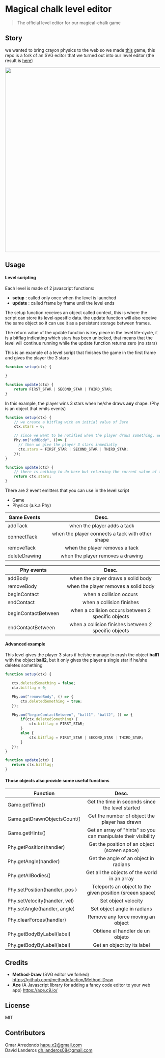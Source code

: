 # Magical chalk level editor
> The official level editor for our magical-chalk game

## Story
we wanted to bring crayon physics to the web so we made [this](https://github.com/DavidLanderosAlcala/magical-chalk) game, this repo is a fork of an SVG editor that we turned out into our level editor (the result is [here](https://rawgit.com/DavidLanderosAlcala/airconsole-project1/engine-migration/level-editor/index.html))

<p align="center"><img width="600" src="https://user-images.githubusercontent.com/5791055/64069431-1242a500-cbfe-11e9-9699-a27d99c603bf.gif"></p>

## Usage
#### Level scripting

Each level is made of 2 javascript functions:
- __setup__ : called only once when the level is launched
- __update__ : called frame by frame until the level ends

The setup function receives an object called context, this is where the script can store its level-spesific data.
the update function will also receive the same object so it can use it as a persistent storage between frames.

The return value of the update function is key piece in the level life-cycle, it is a bitflag indicating which stars has been unlocked, that means that the level will continue running while the update function returns zero (no stars)

This is an example of a level script that finishes the game in the first frame and gives the player the 3 stars

```javascript
function setup(ctx) {

}

function update(ctx) {
    return FIRST_STAR | SECOND_STAR | THIRD_STAR;
}
```

In this example, the player wins 3 stars when he/she draws __any__ shape. (Phy is an object that emits events)

```javascript
function setup(ctx) {
    // we create a bitflag with an initial value of Zero
    ctx.stars = 0;

    // since we want to be notified when the player draws something, we subscribe to the event "addBody"
    Phy.on("addBody", ()=> {
      // then we give the player 3 stars inmediatly
      ctx.stars = FIRST_STAR | SECOND_STAR | THIRD_STAR;
    });
}

function update(ctx) {
    // there is nothing to do here but returning the current value of the bitflag
    return ctx.stars;
}
```

There are 2 event emitters that you can use in the level script
- Game
- Physics (a.k.a Phy)

| Game Events        |  Desc.                                                   |
|--------------------|:--------------------------------------------------------:|
| addTack            |  when the player adds a tack                             |
| connectTack        |  when the player connects a tack with other shape        |
| removeTack         |  when the player removes a tack                          |
| deleteDrawing      |  when the player removes a drawing                       |

| Phy events          |  Desc.                                                   |
|---------------------|:--------------------------------------------------------:|
| addBody             |  when the player draws a solid body                      |
| removeBody          |  when the player removes a solid body                    |
| beginContact        |  when a collision occurs                                 |
| endContact          |  when a collision finishes                               |
| beginContactBetween |  when a collision occurs between 2 specific objects      |
| endContactBetween   |  when a collision finishes between 2 specific objects    |

#### Advanced example
This level gives the player 3 stars if he/she manage to crash the object
__ball1__ with the object __ball2__, but it only gives the player a single star if
he/she deletes something

```javascript
function setup(ctx) {

   ctx.deletedSomething = false;
   ctx.bitflag = 0;

   Phy.on("removeBody", () => {
       ctx.deletedSomething = true;
   });

   Phy.on("beginContactBetween", "ball1", "ball2", () => {
       if(ctx.deletedSomething) {
           ctx.bitflag = FIRST_STAR;
       }
       else {
           ctx.bitflag = FIRST_STAR | SECOND_STAR | THIRD_STAR;
       }
   });
}

function update(ctx) {
   return ctx.bitflag;
}
```
#### Those objects also provide some useful functions

| Function                       |  Desc.                                                          |
|--------------------------------|:---------------------------------------------------------------:|
| Game.getTime()                 | Get the time in seconds since the level started                 |
| Game.getDrawnObjectsCount()    | Get the number of object the player has drawn                   |
| Game.getHints()                | Get an array of "hints" so you can manipulate their visibility  |
| Phy.getPosition(handler)       | Get the position of an object (screen space)                    |
| Phy.getAngle(handler)          | Get the angle of an object in radians                           |
| Phy.getAllBodies()             | Get all the objects of the world in an array                    |
| Phy.setPosition(handler, pos ) | Teleports an object to the given position (srceen space)        |
| Phy.setVelocity(handler, vel)  | Set object velocity                                             |
| Phy.setAngle(handler, angle)   | Set object angle in radians                                     |
| Phy.clearForces(handler)       | Remove any force moving an object                               |
| Phy.getBodyByLabel(label)      | Obtiene el handler de un objeto                                 |
| Phy.getBodyByLabel(label)      | Get an object by its label                                      |

## Credits
- __Method-Draw__ (SVG editor we forked) https://github.com/methodofaction/Method-Draw
- __Ace__ (A Javascript library for adding a fancy code editor to your web app) https://ace.c9.io/

## License
MIT

## Contributors
Omar Arredondo <hapu.x2@gmail.com>  
David Landeros <dh.landeros08@gmail.com>
